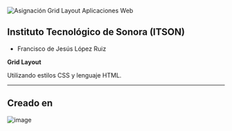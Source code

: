 ![Asignación Grid Layout Aplicaciones Web](https://github.com/user-attachments/assets/3bd482b2-9796-4773-b379-4e3f1995d8b2)




## Instituto Tecnológico de Sonora (ITSON)

- Francisco de Jesús López Ruiz 

**Grid Layout**

Utilizando estilos CSS y lenguaje HTML.

---
## Creado en

![image](https://github.com/user-attachments/assets/48b85af6-ab5a-4e0a-92ff-85088d7c5797)
